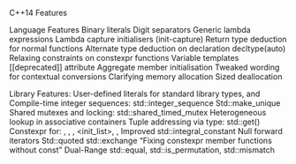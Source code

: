 C++14 Features

Language Features
Binary literals
Digit separators
Generic lambda expressions
Lambda capture initialisers (init-capture)
Return type deduction for normal functions
Alternate type deduction on declaration
decltype(auto)
Relaxing constraints on constexpr functions
Variable templates
[[deprecated]] attribute
Aggregate member initialisation
Tweaked wording for contextual conversions
Clarifying memory allocation
Sized deallocation

Library Features:
User-defined literals for standard library types, <chrono> and <string>
Compile-time integer sequences: std::integer_sequence
Std::make_unique
Shared mutexes and locking: std::shared_timed_mutex
Heterogeneous lookup in associative containers
Tuple addressing via type: std::get<T>()
Constexpr for: <chrono>, <complex>, <array>, <init_list>, <utility>, <tuple>
Improved std::integral_constant
Null forward iterators
Std::quoted
std::exchange
“Fixing constexpr member functions without const”
Dual-Range std::equal, std::is_permutation, std::mismatch
